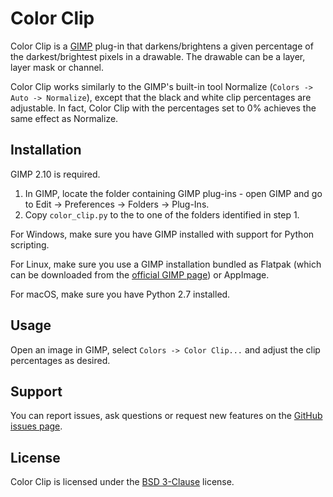 Color Clip
==========

Color Clip is a [GIMP](https://www.gimp.org/) plug-in that darkens/brightens a given percentage of the darkest/brightest pixels in a drawable.
The drawable can be a layer, layer mask or channel.

Color Clip works similarly to the GIMP's built-in tool Normalize (`Colors -> Auto -> Normalize`), except that the black and white clip percentages are adjustable.
In fact, Color Clip with the percentages set to 0% achieves the same effect as Normalize.


Installation
------------

GIMP 2.10 is required.

1. In GIMP, locate the folder containing GIMP plug-ins - open GIMP and go to Edit → Preferences → Folders → Plug-Ins.
2. Copy `color_clip.py` to the to one of the folders identified in step 1.

For Windows, make sure you have GIMP installed with support for Python scripting.

For Linux, make sure you use a GIMP installation bundled as Flatpak (which can be downloaded from the [official GIMP page](https://www.gimp.org/downloads/)) or AppImage.

For macOS, make sure you have Python 2.7 installed.


Usage
-----

Open an image in GIMP, select `Colors -> Color Clip...` and adjust the clip percentages as desired.


Support
-------

You can report issues, ask questions or request new features on the [GitHub issues page](https://github.com/kamilburda/gimp-color-clip/issues).


License
-------

Color Clip is licensed under the [BSD 3-Clause](LICENSE) license.
